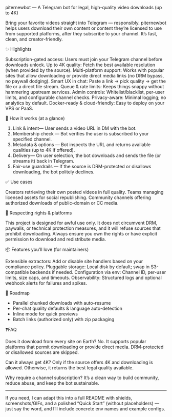 piternewbot  — A Telegram bot for legal, high-quality video downloads (up to 4K)

Bring your favorite videos straight into Telegram — responsibly. piternewbot helps users download their own content or content they’re licensed to use from supported platforms, after they subscribe to your channel. It’s fast, clean, and creator-friendly.

✨ Highlights

Subscription-gated access: Users must join your Telegram channel before downloads unlock.
Up to 4K quality: Fetch the best available resolution (when provided by the source).
Multi-platform support: Works with popular sites that allow downloading or provide direct media links (no DRM bypass, no paywall dodging).
Smart UX in chat: Paste a link → pick quality → get the file or a direct file stream.
Queue & rate limits: Keeps things snappy without hammering upstream services.
Admin controls: Whitelist/blacklist, per-user limits, and configurable channel checks.
Privacy-aware: Minimal logging; no analytics by default.
Docker-ready & cloud-friendly: Easy to deploy on your VPS or PaaS.

🧠 How it works (at a glance)

1. Link & intent— User sends a video URL in DM with the bot.
2. Membership check — Bot verifies the user is subscribed to your specified channel.
3. Metadata & options — Bot inspects the URL and returns available qualities (up to 4K if offered).
4. Delivery— On user selection, the bot downloads and sends the file (or streams it) back in Telegram.
5. Fair-use guardrails — If the source is DRM-protected or disallows downloading, the bot politely declines.

✅ Use cases

Creators retrieving their own posted videos in full quality.
Teams managing licensed assets for social republishing.
Community channels offering authorized downloads of public-domain or CC media.

🔐 Respecting rights & platforms

This project is designed for awful use only. It does not circumvent DRM, paywalls, or technical protection measures, and it will refuse sources that prohibit downloading. Always ensure you own the rights or have explicit permission to download and redistribute media.

 📦 Features you’ll love (for maintainers)

Extensible extractors: Add or disable site handlers based on your compliance policy.
Pluggable storage: Local disk by default; swap in S3-compatible backends if needed.
Configuration via env: Channel ID, per-user limits, size caps, and timeouts.
Observability: Structured logs and optional webhook alerts for failures and spikes.

🚀 Roadmap

* Parallel chunked downloads with auto-resume
* Per-chat quality defaults & language auto-detection
* Inline mode for quick previews
* Batch links (authorized only) with zip packaging

❓FAQ

Does it download from every site on Earth?
No. It supports popular platforms that permit downloading or provide direct media. DRM-protected or disallowed sources are skipped.

Can it always get 4K?
Only if the source offers 4K and downloading is allowed. Otherwise, it returns the best legal quality available.

Why require a channel subscription?
It’s a clean way to build community, reduce abuse, and keep the bot sustainable.

---

If you need, I can adapt this into a full README with shields, screenshots/GIFs, and a polished “Quick Start” (without placeholders) — just say the word, and I’ll include concrete env names and example configs.

